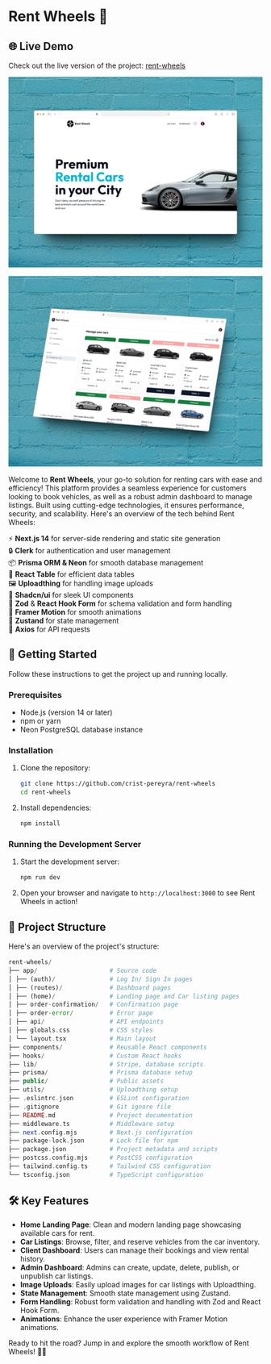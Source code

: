 # Rent Wheels 🚗

## 🌐 Live Demo

Check out the live version of the project: [rent-wheels](https://rent-wheels-five.vercel.app)

![Rent Wheels Preview](/public/images/demo1.png)

![Rent Wheels Preview](/public/images/demo2.png)

Welcome to **Rent Wheels**, your go-to solution for renting cars with ease and efficiency! This platform provides a seamless experience for customers looking to book vehicles, as well as a robust admin dashboard to manage listings. Built using cutting-edge technologies, it ensures performance, security, and scalability. Here's an overview of the tech behind Rent Wheels:

⚡ **Next.js 14** for server-side rendering and static site generation  
🔒 **Clerk** for authentication and user management  
📦 **Prisma ORM & Neon** for smooth database management  
🔧 **React Table** for efficient data tables  
🖼️ **Uploadthing** for handling image uploads  
🎨 **Shadcn/ui** for sleek UI components  
📝 **Zod** & **React Hook Form** for schema validation and form handling  
💨 **Framer Motion** for smooth animations  
🐻 **Zustand** for state management  
🔗 **Axios** for API requests

## 🚀 Getting Started

Follow these instructions to get the project up and running locally.

### Prerequisites

- Node.js (version 14 or later)
- npm or yarn
- Neon PostgreSQL database instance

### Installation

1. Clone the repository:

   ```sh
   git clone https://github.com/crist-pereyra/rent-wheels
   cd rent-wheels
   ```

2. Install dependencies:

   ```sh
   npm install
   ```

### Running the Development Server

1. Start the development server:

   ```sh
   npm run dev
   ```

2. Open your browser and navigate to `http://localhost:3000` to see Rent Wheels in action!

## 📂 Project Structure

Here's an overview of the project's structure:

```php
rent-wheels/
├── app/                    # Source code
│ ├── (auth)/               # Log In/ Sign In pages
│ ├── (routes)/             # Dashboard pages
│ ├── (home)/               # Landing page and Car listing pages
│ ├── order-confirmation/   # Confirmation page
│ ├── order-error/          # Error page
│ ├── api/                  # API endpoints
│ ├── globals.css           # CSS styles
│ └── layout.tsx            # Main layout
├── components/             # Reusable React components
├── hooks/                  # Custom React hooks
├── lib/                    # Stripe, database scripts
├── prisma/                 # Prisma database setup
├── public/                 # Public assets
├── utils/                  # Uploadthing setup
├── .eslintrc.json          # ESLint configuration
├── .gitignore              # Git ignore file
├── README.md               # Project documentation
├── middleware.ts           # Middleware setup
├── next.config.mjs         # Next.js configuration
├── package-lock.json       # Lock file for npm
├── package.json            # Project metadata and scripts
├── postcss.config.mjs      # PostCSS configuration
├── tailwind.config.ts      # Tailwind CSS configuration
└── tsconfig.json           # TypeScript configuration
```

## 🛠️ Key Features

- **Home Landing Page**: Clean and modern landing page showcasing available cars for rent.
- **Car Listings**: Browse, filter, and reserve vehicles from the car inventory.
- **Client Dashboard**: Users can manage their bookings and view rental history.
- **Admin Dashboard**: Admins can create, update, delete, publish, or unpublish car listings.
- **Image Uploads**: Easily upload images for car listings with Uploadthing.
- **State Management**: Smooth state management using Zustand.
- **Form Handling**: Robust form validation and handling with Zod and React Hook Form.
- **Animations**: Enhance the user experience with Framer Motion animations.

Ready to hit the road? Jump in and explore the smooth workflow of Rent Wheels! 🚗✨
